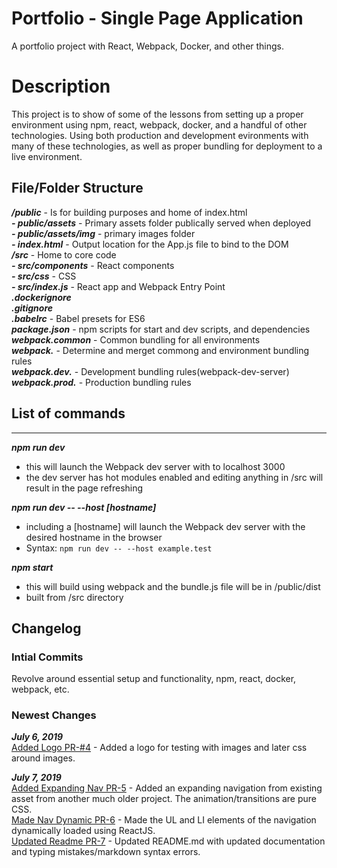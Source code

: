 # Portfolio - Single Page Application  
A portfolio project with React, Webpack, Docker, and other things.  

Description
====
This project is to show of some of the lessons from setting up a proper environment using npm, react, webpack, docker, and a handful of other technologies. Using both production and development evironments with many of these technologies, as well as proper bundling for deployment to a live environment.  

## File/Folder Structure
___/public___ - Is for building purposes and home of index.html  
  ___- public/assets___ - Primary assets folder publically served when deployed  
    ___- public/assets/img___ - primary images folder  
  ___- index.html___ - Output location for the App.js file to bind to the DOM  
___/src___ - Home to core code  
  ___- src/components___ - React components  
  ___- src/css___ - CSS  
  ___- src/index.js___ - React app and Webpack Entry Point  
___.dockerignore___  
___.gitignore___  
___.babelrc___ - Babel presets for ES6  
___package.json___ - npm scripts for start and dev scripts, and dependencies  
___webpack.common___ - Common bundling for all environments  
___webpack.___ - Determine and merget commong and environment bundling rules  
___webpack.dev.___ - Development bundling rules(webpack-dev-server)  
___webpack.prod.___ - Production bundling rules  

## List of commands  
---------------------  
***npm run dev***  
 - this will launch the Webpack dev server with to localhost 3000  
 - the dev server has hot modules enabled and editing anything in /src will result in the page refreshing  

***npm run dev -- --host [hostname]***  
 - including a [hostname] will launch the Webpack dev server with the desired hostname in the browser  
 - Syntax: `npm run dev -- --host example.test`

***npm start***  
 - this will build using webpack and the bundle.js file will be in /public/dist
 - built from /src directory  


## Changelog  
### Intial Commits  
Revolve around essential setup and functionality, npm, react, docker, webpack, etc.  

### Newest Changes  
***July 6, 2019***  
[Added Logo PR-#4](https://github.com/jfasanobc/testsite.test/pull/4) - Added a logo for testing with images and later css around images.  

***July 7, 2019***  
[Added Expanding Nav PR-5](https://github.com/jfasanobc/testsite.test/pull/5) - Added an expanding navigation from existing asset from another much older project. The animation/transitions are pure CSS.  
[Made Nav Dynamic PR-6](https://github.com/jfasanobc/testsite.test/pull/6) - Made the UL and LI elements of the navigation dynamically loaded using ReactJS.  
[Updated Readme PR-7](https://github.com/jfasanobc/testsite.test/pull/7) - Updated README.md with updated documentation and typing mistakes/markdown syntax errors.  
